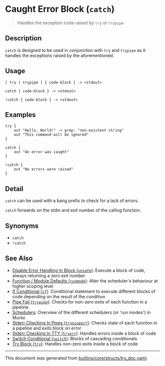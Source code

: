 # Caught Error Block (`catch`)

> Handles the exception code raised by `try` or `trypipe`

## Description

`catch` is designed to be used in conjunction with `try` and `trypipe` as it
handles the exceptions raised by the aforementioned.

## Usage

```
[ try | trypipe ] { code-block } -> <stdout>

catch { code-block } -> <stdout>

!catch { code-block } -> <stdout>
```

## Examples

```
try {
    out "Hello, World!" -> grep: "non-existent string"
    out "This command will be ignored"
}

catch {
    out "An error was caught"
}

!catch {
    out "No errors were raised"
}
```

## Detail

`catch` can be used with a bang prefix to check for a lack of errors.

`catch` forwards on the stdin and exit number of the calling function.

## Synonyms

* `catch`
* `!catch`


## See Also

* [Disable Error Handling In Block (`unsafe`)](../commands/unsafe.md):
  Execute a block of code, always returning a zero exit number
* [Function / Module Defaults (`runmode`)](../commands/runmode.md):
  Alter the scheduler's behaviour at higher scoping level
* [If Conditional (`if`)](../commands/if.md):
  Conditional statement to execute different blocks of code depending on the result of the condition
* [Pipe Fail (`trypipe`)](../commands/trypipe.md):
  Checks for non-zero exits of each function in a pipeline
* [Schedulers](../user-guide/schedulers.md):
  Overview of the different schedulers (or 'run modes') in Murex
* [Stderr Checking In Pipes (`trypipeerr`)](../commands/trypipeerr.md):
  Checks state of each function in a pipeline and exits block on error
* [Stderr Checking In TTY (`tryerr`)](../commands/tryerr.md):
  Handles errors inside a block of code
* [Switch Conditional (`switch`)](../commands/switch.md):
  Blocks of cascading conditionals
* [Try Block (`try`)](../commands/try.md):
  Handles non-zero exits inside a block of code

<hr/>

This document was generated from [builtins/core/structs/try_doc.yaml](https://github.com/lmorg/murex/blob/master/builtins/core/structs/try_doc.yaml).